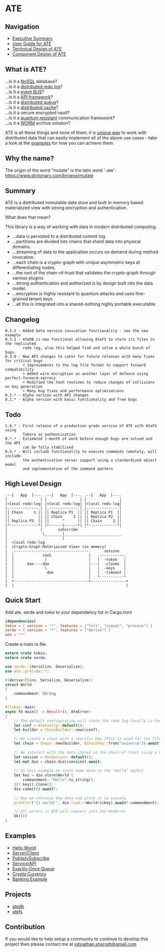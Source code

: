 ATE
===

## Navigation

- [Executive Summary](README.md)
- [User Guide for ATE](doc/guide.md)
- [Technical Design of ATE](doc/design.md)
- [Component Design of ATE](doc/components.md)

## What is ATE?

...is it a [NoSQL](https://en.wikipedia.org/wiki/NoSQL) database?  
...is it a [distributed redo log](https://en.wikipedia.org/wiki/Redo_log)?  
...is it a [event BUS](https://en.wikipedia.org/wiki/Publish%E2%80%93subscribe_pattern)?  
...is it a [API framework](https://en.wikipedia.org/wiki/Command_pattern)?  
...is it a [distributed queue](https://en.wikipedia.org/wiki/Message_queue)?  
...is it a [distributed cache](https://en.wikipedia.org/wiki/Distributed_cache)?  
...is it a secure encrypted vault?  
...is it a [quantum resistant](https://en.wikipedia.org/wiki/NIST_Post-Quantum_Cryptography_Competition) communication framework?  
...is it a [WORM](https://en.wikipedia.org/wiki/Write_once_read_many) archive solution?  
    
ATE is all these things and none of them; it is [unique way](doc/design.md) to work with distributed
data that can easily implement all of the above use cases - take a look at the [examples](#examples)
for how you can achieve them.

## Why the name?

The origin of the word "mutate" is the latin word '-ate':  
https://www.dictionary.com/browse/mutate

## Summary

ATE is a distributed immutable data store and built in memory based materialized
view with strong encryption and authentication.

What does that mean?

This library is a way of working with data in modern distributed computing.
* ...data is persisted to a distributed commit log.
* ...partitions are divided into chains that shard data into physical domains.
* ...streaming of data to the application occurs on demand during method invocation.
* ...each chain is a crypto-graph with unique asymmetric keys at differentiating nodes.
* ...the root of the chain-of-trust that validates the crypto-graph through various plugins.
* ...strong authentication and authorized is by design built into the data model.
* ...encryption is highly resistant to quantum attacks and uses fine-grained tenant keys.
* ...all this is integrated into a shared-nothing highly portable executable.

## Changelog

```
0.3.2 - Added beta service invocation functionality - see the new example
0.3.1 - AteDB is now functional allowing AteFS to store its files in the replicated
        redo log, also this helped find and solve a whole bunch of bugs.
0.3.0 - New API changes to cater for future releases with many fixes for critical bugs
        + Improvements to the log file format to support forward compatibility
        + Added wire encryption as another layer of defence using perfect-forward-secrecy
        + Modified the hash routines to reduce changes of collisions on key generation
        + Many bug fixes and performance optimizations
0.2.* - Alpha version with API changes
0.1.* - Alpha version with basic functionality and free bugs
```

## Todo

```
1.0.* - First release of a production grade version of ATE with AteFS using
        Tokera as authentication
0.*.* - Estimated 1-month of work before enough bugs are solved and the API
        can be fully stabilised
0.4.* - Will include functionality to execute commands remotely, will include
        the authentication server support using a standardized object model
        and implementation of the command pattern
```

## High Level Design

    .--[   App  ]---. .--[   App  ]---. .--[   App  ]---.
    |               | |               | |               |
    |>local redo-log| |>local redo-log| |>local redo-log|
    |.-------------.| |.-------------.| |.-------------.|
    || Chain     1 || || Replica P1  || || Replica P1  ||
    ||             || || Chain     2 || || Replica P2  ||
    || Replica P3  || ||      ^      || || Chain     3 ||
    |*-------------*| |*------|------*| |*-------------*|
    |               |       subscribe                   
    |                \________|__________________________
    |                         |                          
    |  >local redo-log                                   
    |  >Crypto-Graph Materiaized View< (in memory)       
    |  .----------------------------------.      session 
    |  |             root                 |   .-----------.
    |  |              |                   |   |  -token   |
    |  |      dao----dao                  |---|  -claims  |
    |  |              \                   |   |  -keys    |
    |  |               dao                |   |  -timeout |
    |  |                                  |   *-----------*
    |  +----------------------------------+----------------+
    |  |                                                   |

## Quick Start

Add ate, serde and tokio to your dependency list in Cargo.toml

```toml
[dependencies]
tokio = { version = "*", features = ["full", "signal", "process"] }
serde = { version = "*", features = ["derive"] }
ate = "*"
```

Create a main.rs file

```rust
extern crate tokio;
extern crate serde;

use serde::{Serialize, Deserialize};
use ate::prelude::*;

#[derive(Clone, Serialize, Deserialize)]
struct World
{
    commandment: String
}

#[tokio::main]
async fn main() -> Result<(), AteError>
{
    // The default configuration will store the redo log locally in the temporary folder
    let conf = AteConfig::default();
    let builder = ChainBuilder::new(&conf);

    // We create a chain with a specific key (this is used for the file name it creates)
    let chain = Chain::new(builder, &ChainKey::from("universe")).await?;
    
    // We interact with the data stored in the chain-of-trust using a DIO
    let session = AteSession::default();
    let mut dio = chain.dio(&session).await;
    
    // In this example we store some data in the "World" object
    let key = dio.store(World {
        commandment: "Hello".to_string(),
    })?.key().clone();
    dio.commit().await?;
    
    // Now we retreive the data and print it to console
    println!("{} world!", dio.load::<World>(&key).await?.commandment);

    // All errors in ATE will convert into the AteError
    Ok(())
}
```

## Examples

- [Hello World](lib/examples/hello-world.rs)
- [Server/Client](lib/examples/server-client.rs)
- [Publish/Subscribe](lib/examples/bus-or-queue.rs)
- [Service/API](lib/examples/service-api.rs)
- [Exactly-Once Queue](lib/examples/bus-or-queue.rs)
- [Crypto Currency](lib/examples/coin.rs)
- [Banking Example](lib/examples/bank.rs)

## Projects

- [atedb](atedb/README.md)
- [atefs](atefs/README.md)

## Contribution

If you would like to help setup a community to continue to develop this project
then please contact me at [johnathan.sharratt@gmail.com](johnathan.sharratt@gmail.com)
